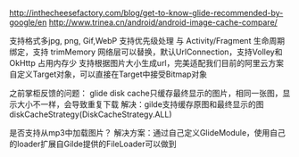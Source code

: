 http://inthecheesefactory.com/blog/get-to-know-glide-recommended-by-google/en
http://www.trinea.cn/android/android-image-cache-compare/

支持格式多jpg, png, Gif,WebP
支持优先级处理
与 Activity/Fragment 生命周期绑定，支持 trimMemory
网络层可以替换，默认UrlConnection，支持Volley和OkHttp
占用内存少
支持根据图片大小生成url，完美适配我们目前的阿里云方案
自定义Target对象，可以直接在Target中接受Bitmap对象

之前掌柜反馈的问题：
glide disk cache只缓存最终显示的图片，相同一张图，显示大小不一样，会导致重复下载
解决：gilde支持缓存原图和最终显示的图diskCacheStrategy(DiskCacheStrategy.ALL)

是否支持从mp3中加载图片？
解决方案：通过自己定义GlideModule，使用自己的loader扩展自Gilde提供的FileLoader可以做到
